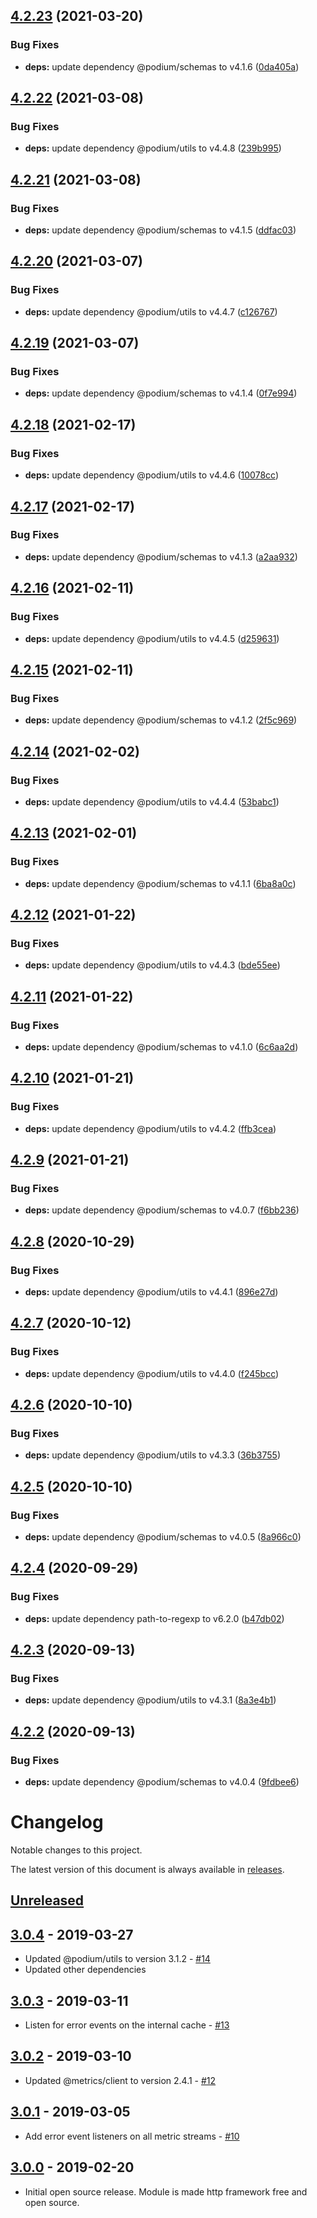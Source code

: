 ## [4.2.23](https://github.com/podium-lib/proxy/compare/v4.2.22...v4.2.23) (2021-03-20)


### Bug Fixes

* **deps:** update dependency @podium/schemas to v4.1.6 ([0da405a](https://github.com/podium-lib/proxy/commit/0da405af2ca82d6bcb2e0da7397a5967bdce8cdb))

## [4.2.22](https://github.com/podium-lib/proxy/compare/v4.2.21...v4.2.22) (2021-03-08)


### Bug Fixes

* **deps:** update dependency @podium/utils to v4.4.8 ([239b995](https://github.com/podium-lib/proxy/commit/239b995bc194b12488fbd7ddb3598b27041dad2c))

## [4.2.21](https://github.com/podium-lib/proxy/compare/v4.2.20...v4.2.21) (2021-03-08)


### Bug Fixes

* **deps:** update dependency @podium/schemas to v4.1.5 ([ddfac03](https://github.com/podium-lib/proxy/commit/ddfac0336dab6683bb1ca9066e603ddc1657d9da))

## [4.2.20](https://github.com/podium-lib/proxy/compare/v4.2.19...v4.2.20) (2021-03-07)


### Bug Fixes

* **deps:** update dependency @podium/utils to v4.4.7 ([c126767](https://github.com/podium-lib/proxy/commit/c1267675bbd0cf7d5bfd154cbfda3b9be79068e3))

## [4.2.19](https://github.com/podium-lib/proxy/compare/v4.2.18...v4.2.19) (2021-03-07)


### Bug Fixes

* **deps:** update dependency @podium/schemas to v4.1.4 ([0f7e994](https://github.com/podium-lib/proxy/commit/0f7e9949030a5099f35674d05258fa36e7c0d3c9))

## [4.2.18](https://github.com/podium-lib/proxy/compare/v4.2.17...v4.2.18) (2021-02-17)


### Bug Fixes

* **deps:** update dependency @podium/utils to v4.4.6 ([10078cc](https://github.com/podium-lib/proxy/commit/10078cc6144d26d258001e613b3a0ed79bd9a07a))

## [4.2.17](https://github.com/podium-lib/proxy/compare/v4.2.16...v4.2.17) (2021-02-17)


### Bug Fixes

* **deps:** update dependency @podium/schemas to v4.1.3 ([a2aa932](https://github.com/podium-lib/proxy/commit/a2aa93221cefa5cc50398cae828e03ce0bec2695))

## [4.2.16](https://github.com/podium-lib/proxy/compare/v4.2.15...v4.2.16) (2021-02-11)


### Bug Fixes

* **deps:** update dependency @podium/utils to v4.4.5 ([d259631](https://github.com/podium-lib/proxy/commit/d259631d9f93011d863bfa28dfc269044898e702))

## [4.2.15](https://github.com/podium-lib/proxy/compare/v4.2.14...v4.2.15) (2021-02-11)


### Bug Fixes

* **deps:** update dependency @podium/schemas to v4.1.2 ([2f5c969](https://github.com/podium-lib/proxy/commit/2f5c96995e49aa593ecf7488ca844e741b3a6175))

## [4.2.14](https://github.com/podium-lib/proxy/compare/v4.2.13...v4.2.14) (2021-02-02)


### Bug Fixes

* **deps:** update dependency @podium/utils to v4.4.4 ([53babc1](https://github.com/podium-lib/proxy/commit/53babc155fda975566237ac76bc8263743c5e58b))

## [4.2.13](https://github.com/podium-lib/proxy/compare/v4.2.12...v4.2.13) (2021-02-01)


### Bug Fixes

* **deps:** update dependency @podium/schemas to v4.1.1 ([6ba8a0c](https://github.com/podium-lib/proxy/commit/6ba8a0c4797593f8870505f9ea01c60e710cb89c))

## [4.2.12](https://github.com/podium-lib/proxy/compare/v4.2.11...v4.2.12) (2021-01-22)


### Bug Fixes

* **deps:** update dependency @podium/utils to v4.4.3 ([bde55ee](https://github.com/podium-lib/proxy/commit/bde55ee6d3c8d05c64ca6e6cc60fe0cc8bb9345d))

## [4.2.11](https://github.com/podium-lib/proxy/compare/v4.2.10...v4.2.11) (2021-01-22)


### Bug Fixes

* **deps:** update dependency @podium/schemas to v4.1.0 ([6c6aa2d](https://github.com/podium-lib/proxy/commit/6c6aa2d1a56910702529fd167a1f44ad57f259e8))

## [4.2.10](https://github.com/podium-lib/proxy/compare/v4.2.9...v4.2.10) (2021-01-21)


### Bug Fixes

* **deps:** update dependency @podium/utils to v4.4.2 ([ffb3cea](https://github.com/podium-lib/proxy/commit/ffb3cea6701bc870cfee894cc0b1e5fcdd1670e0))

## [4.2.9](https://github.com/podium-lib/proxy/compare/v4.2.8...v4.2.9) (2021-01-21)


### Bug Fixes

* **deps:** update dependency @podium/schemas to v4.0.7 ([f6bb236](https://github.com/podium-lib/proxy/commit/f6bb236a759be3fda16b524c4f5bb514aad5014c))

## [4.2.8](https://github.com/podium-lib/proxy/compare/v4.2.7...v4.2.8) (2020-10-29)


### Bug Fixes

* **deps:** update dependency @podium/utils to v4.4.1 ([896e27d](https://github.com/podium-lib/proxy/commit/896e27d069725502832bacf081d552bff26ea9f2))

## [4.2.7](https://github.com/podium-lib/proxy/compare/v4.2.6...v4.2.7) (2020-10-12)


### Bug Fixes

* **deps:** update dependency @podium/utils to v4.4.0 ([f245bcc](https://github.com/podium-lib/proxy/commit/f245bcc44df394584759760f52191d7c00d7f65c))

## [4.2.6](https://github.com/podium-lib/proxy/compare/v4.2.5...v4.2.6) (2020-10-10)


### Bug Fixes

* **deps:** update dependency @podium/utils to v4.3.3 ([36b3755](https://github.com/podium-lib/proxy/commit/36b37557365e4121da2661f3398066d55e5b98d2))

## [4.2.5](https://github.com/podium-lib/proxy/compare/v4.2.4...v4.2.5) (2020-10-10)


### Bug Fixes

* **deps:** update dependency @podium/schemas to v4.0.5 ([8a966c0](https://github.com/podium-lib/proxy/commit/8a966c006c61422ac1b5ebaf970c2a67da228bdf))

## [4.2.4](https://github.com/podium-lib/proxy/compare/v4.2.3...v4.2.4) (2020-09-29)


### Bug Fixes

* **deps:** update dependency path-to-regexp to v6.2.0 ([b47db02](https://github.com/podium-lib/proxy/commit/b47db02fb7ba35fbf71cb46f37b5731f7a2c052d))

## [4.2.3](https://github.com/podium-lib/proxy/compare/v4.2.2...v4.2.3) (2020-09-13)


### Bug Fixes

* **deps:** update dependency @podium/utils to v4.3.1 ([8a3e4b1](https://github.com/podium-lib/proxy/commit/8a3e4b10c9decd240b852e96db0d5a3aaf98c074))

## [4.2.2](https://github.com/podium-lib/proxy/compare/v4.2.1...v4.2.2) (2020-09-13)


### Bug Fixes

* **deps:** update dependency @podium/schemas to v4.0.4 ([9fdbee6](https://github.com/podium-lib/proxy/commit/9fdbee6657ce48af72ddbb1987ea8af6340b2164))

# Changelog

Notable changes to this project.

The latest version of this document is always available in [releases][releases-url].

## [Unreleased]


## [3.0.4] - 2019-03-27

-   Updated @podium/utils to version 3.1.2 - [#14](https://github.com/podium-lib/proxy/pull/14)
-   Updated other dependencies

## [3.0.3] - 2019-03-11

-   Listen for error events on the internal cache - [#13](https://github.com/podium-lib/proxy/pull/13)

## [3.0.2] - 2019-03-10

-   Updated @metrics/client to version 2.4.1 - [#12](https://github.com/podium-lib/proxy/pull/12)

## [3.0.1] - 2019-03-05

-   Add error event listeners on all metric streams - [#10](https://github.com/podium-lib/proxy/pull/10)

## [3.0.0] - 2019-02-20

-   Initial open source release. Module is made http framework free and open source.

[unreleased]: https://github.com/podium-lib/proxy/compare/v3.0.4...HEAD
[3.0.4]: https://github.com/podium-lib/proxy/compare/v3.0.3...v3.0.4
[3.0.3]: https://github.com/podium-lib/proxy/compare/v3.0.2...v3.0.3
[3.0.2]: https://github.com/podium-lib/proxy/compare/v3.0.1...v3.0.2
[3.0.1]: https://github.com/podium-lib/proxy/compare/v3.0.0...v3.0.1
[3.0.0]: https://github.com/podium-lib/proxy/releases/tag/v3.0.0
[releases-url]: https://github.com/podium-lib/proxy/blob/master/CHANGELOG.md
